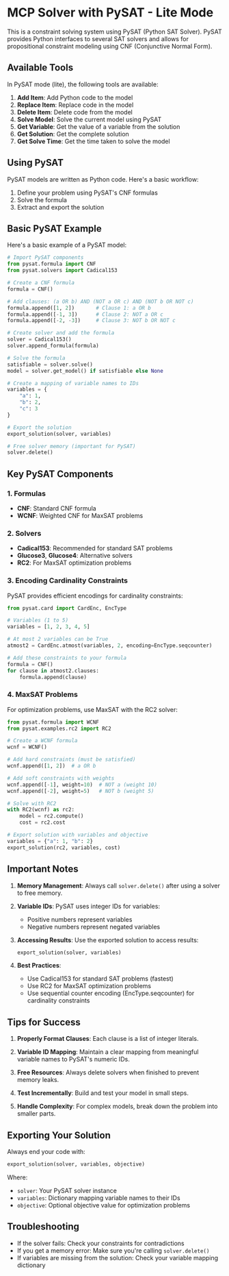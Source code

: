 # MCP Solver with PySAT - Lite Mode

This is a constraint solving system using PySAT (Python SAT Solver). PySAT provides Python interfaces to several SAT solvers and allows for propositional constraint modeling using CNF (Conjunctive Normal Form).

## Available Tools

In PySAT mode (lite), the following tools are available:

1. **Add Item**: Add Python code to the model
2. **Replace Item**: Replace code in the model
3. **Delete Item**: Delete code from the model
4. **Solve Model**: Solve the current model using PySAT
5. **Get Variable**: Get the value of a variable from the solution
6. **Get Solution**: Get the complete solution
7. **Get Solve Time**: Get the time taken to solve the model

## Using PySAT

PySAT models are written as Python code. Here's a basic workflow:

1. Define your problem using PySAT's CNF formulas
2. Solve the formula
3. Extract and export the solution

## Basic PySAT Example

Here's a basic example of a PySAT model:

```python
# Import PySAT components
from pysat.formula import CNF
from pysat.solvers import Cadical153

# Create a CNF formula
formula = CNF()

# Add clauses: (a OR b) AND (NOT a OR c) AND (NOT b OR NOT c)
formula.append([1, 2])       # Clause 1: a OR b
formula.append([-1, 3])      # Clause 2: NOT a OR c
formula.append([-2, -3])     # Clause 3: NOT b OR NOT c

# Create solver and add the formula
solver = Cadical153()
solver.append_formula(formula)

# Solve the formula
satisfiable = solver.solve()
model = solver.get_model() if satisfiable else None

# Create a mapping of variable names to IDs
variables = {
    "a": 1,
    "b": 2,
    "c": 3
}

# Export the solution
export_solution(solver, variables)

# Free solver memory (important for PySAT)
solver.delete()
```

## Key PySAT Components

### 1. Formulas

- **CNF**: Standard CNF formula
- **WCNF**: Weighted CNF for MaxSAT problems

### 2. Solvers

- **Cadical153**: Recommended for standard SAT problems
- **Glucose3**, **Glucose4**: Alternative solvers
- **RC2**: For MaxSAT optimization problems

### 3. Encoding Cardinality Constraints

PySAT provides efficient encodings for cardinality constraints:

```python
from pysat.card import CardEnc, EncType

# Variables (1 to 5)
variables = [1, 2, 3, 4, 5]

# At most 2 variables can be True
atmost2 = CardEnc.atmost(variables, 2, encoding=EncType.seqcounter)

# Add these constraints to your formula
formula = CNF()
for clause in atmost2.clauses:
    formula.append(clause)
```

### 4. MaxSAT Problems

For optimization problems, use MaxSAT with the RC2 solver:

```python
from pysat.formula import WCNF
from pysat.examples.rc2 import RC2

# Create a WCNF formula
wcnf = WCNF()

# Add hard constraints (must be satisfied)
wcnf.append([1, 2])  # a OR b

# Add soft constraints with weights
wcnf.append([-1], weight=10)  # NOT a (weight 10)
wcnf.append([-2], weight=5)   # NOT b (weight 5)

# Solve with RC2
with RC2(wcnf) as rc2:
    model = rc2.compute()
    cost = rc2.cost

# Export solution with variables and objective
variables = {"a": 1, "b": 2}
export_solution(rc2, variables, cost)
```

## Important Notes

1. **Memory Management**: Always call `solver.delete()` after using a solver to free memory.

2. **Variable IDs**: PySAT uses integer IDs for variables:
   - Positive numbers represent variables
   - Negative numbers represent negated variables

3. **Accessing Results**: Use the exported solution to access results:
   ```python
   export_solution(solver, variables)
   ```

4. **Best Practices**:
   - Use Cadical153 for standard SAT problems (fastest)
   - Use RC2 for MaxSAT optimization problems
   - Use sequential counter encoding (EncType.seqcounter) for cardinality constraints

## Tips for Success

1. **Properly Format Clauses**: Each clause is a list of integer literals.

2. **Variable ID Mapping**: Maintain a clear mapping from meaningful variable names to PySAT's numeric IDs.

3. **Free Resources**: Always delete solvers when finished to prevent memory leaks.

4. **Test Incrementally**: Build and test your model in small steps.

5. **Handle Complexity**: For complex models, break down the problem into smaller parts.

## Exporting Your Solution

Always end your code with:

```python
export_solution(solver, variables, objective)
```

Where:
- `solver`: Your PySAT solver instance
- `variables`: Dictionary mapping variable names to their IDs
- `objective`: Optional objective value for optimization problems

## Troubleshooting

- If the solver fails: Check your constraints for contradictions
- If you get a memory error: Make sure you're calling `solver.delete()`
- If variables are missing from the solution: Check your variable mapping dictionary 